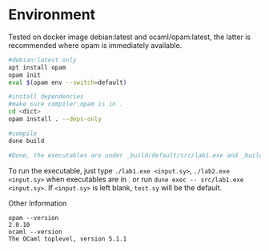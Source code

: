# Environment

Tested on docker image debian:latest and ocaml/opam:latest, the latter is recommended where opam is immediately available.
```bash
#debian:latest only
apt install opam
opam init 
eval $(opam env --switch=default)

#install dependencies
#make sure compiler.opam is in . 
cd <dict>
opam install . --deps-only

#compile
dune build

#Done, the executables are under _build/default/src/lab1.exe and _build/default/src/lab2.exe
```

To run the executable, just type `./lab1.exe <input.sy>`, `./lab2.exe <input.sy>` when executables are in . or run `dune exec -- src/lab1.exe <input.sy>`. If `<input.sy>` is left blank, `test.sy` will be the default.

Other Information
```
opam --version              
2.0.10
ocaml --version 
The OCaml toplevel, version 5.1.1
```
